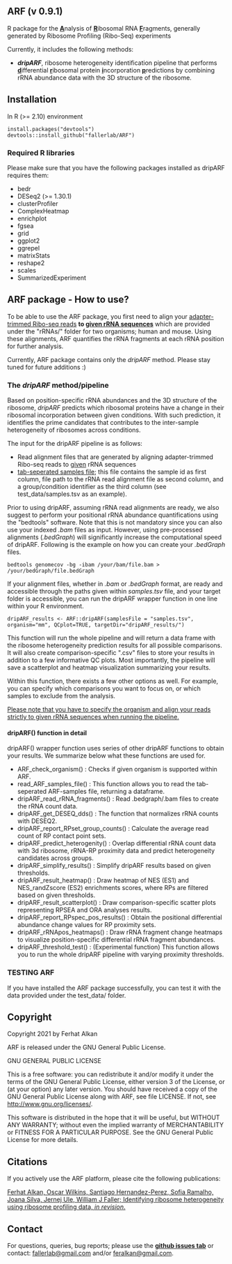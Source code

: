## ARF (v 0.9.1)
R package for the <u>**A**</u>nalysis of <u>**R**</u>ibosomal RNA <u>**F**</u>ragments, generally generated by Ribosome Profiling (Ribo-Seq) experiments

Currently, it includes the following methods:

* ***dripARF***, ribosome heterogeneity identification pipeline that performs <u>**d**</u>ifferential <u>**r**</u>ibosomal protein <u>**i**</u>ncorporation <u>**p**</u>redictions by combining rRNA abundance data with the 3D structure of the ribosome.

## Installation
In R (>= 2.10) environment

	install.packages("devtools")
    devtools::install_github("fallerlab/ARF")


### Required R libraries
Please make sure that you have the following packages installed as dripARF requires them:

* bedr
* DESeq2 (>= 1.30.1)
* clusterProfiler
* ComplexHeatmap
* enrichplot
* fgsea
* grid
* ggplot2
* ggrepel
* matrixStats
* reshape2
* scales
* SummarizedExperiment


## ARF package - How to use?
To be able to use the ARF package, you first need to align your <u>adapter-trimmed Ribo-seq reads</u> **to <u>given rRNA sequences</u>** which are provided under the "rRNAs/" folder for two organisms; human and mouse. Using these alignments, ARF quantifies the rRNA fragments at each rRNA position for further analysis.

Currently, ARF package contains only the *dripARF* method. Please stay tuned for future additions :)


### The *dripARF* method/pipeline
Based on position-specific rRNA abundances and the 3D structure of the ribosome, *dripARF* predicts which ribosomal proteins have a change in their ribosomal incorporation between given conditions. With such prediction, it identifies the prime candidates that contributes to the inter-sample heterogeneity of ribosomes across conditions.

The input for the dripARF pipeline is as follows:

* Read alignment files that are generated by aligning adapter-trimmed Ribo-seq reads to <u>given</u> rRNA sequences
* <u>tab-seperated samples file</u>; this file contains the sample id as first column, file path to the rRNA read alignment file as second column, and a group/condition identifier as the third column (see test_data/samples.tsv as an example).

Prior to using dripARF, assuming rRNA read alignments are ready, we also suggest to perform your positional rRNA abundance quantifications using the "bedtools" software. Note that this is not mandatory since you can also use your indexed *.bam* files as input. However, using pre-processed alignments (*.bedGraph*) will significantly increase the computational speed of dripARF. Following is the example on how you can create your *.bedGraph* files.

    bedtools genomecov -bg -ibam /your/bam/file.bam >  /your/bedGraph/file.bedGraph

If your alignment files, whether in *.bam* or *.bedGraph* format, are ready and accessible through the paths given within *samples.tsv* file, and your target folder is accessible, you can run the dripARF wrapper function in one line within your R environment. 

    dripARF_results <- ARF::dripARF(samplesFile = "samples.tsv", organism="mm", QCplot=TRUE, targetDir="dripARF_results/")

This function will run the whole pipeline and will return a data frame with the ribosome heterogeneity prediction results for all possible comparisons. It will also create comparison-specific ".csv" files to store your results in addition to a few informative QC plots. Most importantly, the pipeline will save a scatterplot and heatmap visualization summarizing your results.

Within this function, there exists a few other options as well. For example, you can specify which comparisons you want to focus on, or which samples to exclude from the analysis. 

<u>Please note that you have to specify the organism and align your reads strictly to given rRNA sequences when running the pipeline.</u> 

#### dripARF() function in detail

dripARF() wrapper function uses series of other dripARF functions to obtain your results. We summarize below what these functions are used for.

* ARF_check_organism()                : Checks if given organism is supported within ARF.
* read_ARF_samples_file()             : This function allows you to read the tab-seperated ARF-samples file, returning a dataframe.
* dripARF_read_rRNA_fragments()       : Read .bedgraph/.bam files to create the rRNA count data.
* dripARF_get_DESEQ_dds()             : The function that normalizes rRNA counts with DESEQ2.
* dripARF_report_RPset_group_counts() : Calculate the average read count of RP contact point sets.
* dripARF_predict_heterogenity()      : Overlap differential rRNA count data with 3d ribosome, rRNA-RP proximity data and predict heterogeneity candidates across groups.
* dripARF_simplify_results()          : Simplify dripARF results based on given thresholds.
* dripARF_result_heatmap()            : Draw heatmap of NES (ES1) and NES_randZscore (ES2) enrichments scores, where RPs are filtered based on given thresholds.
* dripARF_result_scatterplot()        : Draw comparison-specific scatter plots representing RPSEA and ORA analyses results.
* dripARF_report_RPspec_pos_results() : Obtain the positional differential abundance change values for RP proximity sets.
* dripARF_rRNApos_heatmaps()          : Draw rRNA fragment change heatmaps to visualize position-specific differential rRNA fragment abundances.
* dripARF_threshold_test()            : (Experimental function) This function allows you to run the whole dripARF pipeline with varying proximity thresholds.

### TESTING ARF

If you have installed the ARF package successfully, you can test it with the data provided under the test_data/ folder.

## Copyright

Copyright 2021 by Ferhat Alkan

ARF is released under the GNU General Public License.

GNU GENERAL PUBLIC LICENSE

This is a free software: you can redistribute it and/or modify it under the
terms of the GNU General Public License, either version 3 of the License, or
(at your option) any later version. You should have received a copy of the GNU General Public License
along with ARF, see file LICENSE. If not, see <http://www.gnu.org/licenses/>.

This software is distributed in the hope that it will be useful, but WITHOUT
ANY WARRANTY; without even the implied warranty of MERCHANTABILITY or FITNESS
FOR A PARTICULAR PURPOSE. See the GNU General Public License for more details.

## Citations

If you actively use the ARF platform, please cite the following publications:

[Ferhat Alkan, Oscar Wilkins, Santiago Hernandez-Perez, Sofia Ramalho, Joana Silva, Jernej Ule,  William J Faller; Identifying ribosome heterogeneity using ribosome profiling data, *in revision*.](https://www.biorxiv.org/)

## Contact

For questions, queries, bug reports; please use the **<u>github issues tab</u>** or contact: <fallerlab@gmail.com> and/or <feralkan@gmail.com>.


